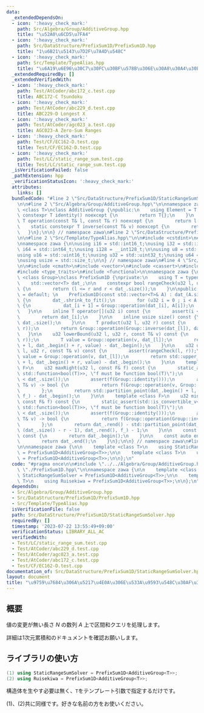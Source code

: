 ```yaml
---
data:
  _extendedDependsOn:
  - icon: ':heavy_check_mark:'
    path: Src/Algebra/Group/AdditiveGroup.hpp
    title: "\u52A0\u6CD5\u7FA4"
  - icon: ':heavy_check_mark:'
    path: Src/DataStructure/PrefixSum1D/PrefixSum1D.hpp
    title: "1\u6B21\u5143\u7D2F\u7A4D\u548C"
  - icon: ':heavy_check_mark:'
    path: Src/Template/TypeAlias.hpp
    title: "\u6A19\u6E96\u30C7\u30FC\u30BF\u578B\u306E\u30A8\u30A4\u30EA\u30A2\u30B9"
  _extendedRequiredBy: []
  _extendedVerifiedWith:
  - icon: ':heavy_check_mark:'
    path: Test/AtCoder/abc172_c.test.cpp
    title: ABC172-C Tsundoku
  - icon: ':heavy_check_mark:'
    path: Test/AtCoder/abc229_d.test.cpp
    title: ABC229-D Longest X
  - icon: ':heavy_check_mark:'
    path: Test/AtCoder/agc023_a.test.cpp
    title: AGC023-A Zero-Sum Ranges
  - icon: ':heavy_check_mark:'
    path: Test/CF/EC162-D.test.cpp
    title: Test/CF/EC162-D.test.cpp
  - icon: ':heavy_check_mark:'
    path: Test/LC/static_range_sum.test.cpp
    title: Test/LC/static_range_sum.test.cpp
  _isVerificationFailed: false
  _pathExtension: hpp
  _verificationStatusIcon: ':heavy_check_mark:'
  attributes:
    links: []
  bundledCode: "#line 2 \"Src/DataStructure/PrefixSum1D/StaticRangeSumSolver.hpp\"\
    \n\n#line 2 \"Src/Algebra/Group/AdditiveGroup.hpp\"\n\nnamespace zawa {\n\ntemplate\
    \ <class T>\nclass AdditiveGroup {\npublic:\n    using Element = T;\n    static\
    \ constexpr T identity() noexcept {\n        return T{};\n    }\n    static constexpr\
    \ T operation(const T& l, const T& r) noexcept {\n        return l + r;\n    }\n\
    \    static constexpr T inverse(const T& v) noexcept {\n        return -v;\n \
    \   }\n};\n\n} // namespace zawa\n#line 2 \"Src/DataStructure/PrefixSum1D/PrefixSum1D.hpp\"\
    \n\n#line 2 \"Src/Template/TypeAlias.hpp\"\n\n#include <cstdint>\n#include <cstddef>\n\
    \nnamespace zawa {\n\nusing i16 = std::int16_t;\nusing i32 = std::int32_t;\nusing\
    \ i64 = std::int64_t;\nusing i128 = __int128_t;\n\nusing u8 = std::uint8_t;\n\
    using u16 = std::uint16_t;\nusing u32 = std::uint32_t;\nusing u64 = std::uint64_t;\n\
    \nusing usize = std::size_t;\n\n} // namespace zawa\n#line 4 \"Src/DataStructure/PrefixSum1D/PrefixSum1D.hpp\"\
    \n\n#include <cmath>\n#include <vector>\n#include <cassert>\n#include <algorithm>\n\
    #include <type_traits>\n#include <functional>\n\nnamespace zawa {\n\ntemplate\
    \ <class Group>\nclass PrefixSum1D {\nprivate:\n    using T = typename Group::Element;\n\
    \    std::vector<T> dat_;\n\n    constexpr bool rangeCheck(u32 l, u32 r) const\
    \ {\n        return (l <= r and r < dat_.size());\n    }\n\npublic:\n    PrefixSum1D()\
    \ = default; \n    PrefixSum1D(const std::vector<T>& A) : dat_(A.size() + 1, Group::identity())\
    \ {\n        dat_.shrink_to_fit();\n        for (u32 i = 0 ; i < A.size() ; i++)\
    \ {\n            dat_[i + 1] = Group::operation(dat_[i], A[i]);\n        }\n \
    \   }\n\n    inline T operator[](u32 i) const {\n        assert(i < dat_.size());\n\
    \        return dat_[i];\n    }\n\n    inline usize size() const {\n        return\
    \ dat_.size();\n    }\n\n    T product(u32 l, u32 r) const {\n        assert(rangeCheck(l,\
    \ r));\n        return Group::operation(Group::inverse(dat_[l]), dat_[r]);\n \
    \   }\n\n    u32 lowerBound(u32 l, u32 r, const T& v) const {\n        assert(rangeCheck(l,\
    \ r));\n        T value = Group::operation(v, dat_[l]);\n        return std::lower_bound(dat_.begin()\
    \ + l, dat_.begin() + r, value) - dat_.begin();\n    }\n\n    u32 upperBound(u32\
    \ l, u32 r, const T& v) const {\n        assert(rangeCheck(l, r));\n        T\
    \ value = Group::operation(v, dat_[l]);\n        return std::upper_bound(dat_.begin()\
    \ + l, dat_.begin() + r, value) - dat_.begin();\n    }\n\n    template <class\
    \ F>\n    u32 maxRight(u32 l, const F& f) const {\n        static_assert(std::is_convertible_v<decltype(f),\
    \ std::function<bool(T)>>, \"f must be function bool(T)\");\n        assert(l\
    \ < dat_.size());\n        assert(f(Group::identity()));\n        auto f_ = [&](const\
    \ T& v) -> bool {\n            return f(Group::operation(v, Group::inverse(dat_[l])));\n\
    \        };\n        return std::partition_point(dat_.begin() + l, dat_.end(),\
    \ f_) - dat_.begin();\n    }\n\n    template <class F>\n    u32 minLeft(u32 r,\
    \ const F& f) const {\n        static_assert(std::is_convertible_v<decltype(f),\
    \ std::function<bool(T)>>, \"f must be function bool(T)\");\n        assert(r\
    \ < dat_.size());\n        assert(f(Group::identity()));\n        auto f_ = [&](const\
    \ T& v) -> bool {\n            return f(Group::operation(Group::inverse(v), dat_[r]));\n\
    \        };\n        return dat_.rend() - std::partition_point(dat_.rbegin() +\
    \ (dat_.size() - r - 1), dat_.rend(), f_) - 1;\n    }\n\n    const auto begin()\
    \ const {\n        return dat_.begin();\n    }\n\n    const auto end() const {\n\
    \        return dat_.end();\n    }\n};\n\n} // namespace zawa\n#line 5 \"Src/DataStructure/PrefixSum1D/StaticRangeSumSolver.hpp\"\
    \n\nnamespace zawa {\n\n    template <class T>\n    using StaticRangeSumSolver\
    \ = PrefixSum1D<AdditiveGroup<T>>;\n\n    template <class T>\n    using Ruisekiwa\
    \ = PrefixSum1D<AdditiveGroup<T>>;\n\n};\n"
  code: "#pragma once\n\n#include \"../../Algebra/Group/AdditiveGroup.hpp\"\n#include\
    \ \"./PrefixSum1D.hpp\"\n\nnamespace zawa {\n\n    template <class T>\n    using\
    \ StaticRangeSumSolver = PrefixSum1D<AdditiveGroup<T>>;\n\n    template <class\
    \ T>\n    using Ruisekiwa = PrefixSum1D<AdditiveGroup<T>>;\n\n};\n"
  dependsOn:
  - Src/Algebra/Group/AdditiveGroup.hpp
  - Src/DataStructure/PrefixSum1D/PrefixSum1D.hpp
  - Src/Template/TypeAlias.hpp
  isVerificationFile: false
  path: Src/DataStructure/PrefixSum1D/StaticRangeSumSolver.hpp
  requiredBy: []
  timestamp: '2023-07-22 13:55:49+09:00'
  verificationStatus: LIBRARY_ALL_AC
  verifiedWith:
  - Test/LC/static_range_sum.test.cpp
  - Test/AtCoder/abc229_d.test.cpp
  - Test/AtCoder/agc023_a.test.cpp
  - Test/AtCoder/abc172_c.test.cpp
  - Test/CF/EC162-D.test.cpp
documentation_of: Src/DataStructure/PrefixSum1D/StaticRangeSumSolver.hpp
layout: document
title: "\u9759\u7684\u306A\u5217\u4E0A\u306E\u533A\u9593\u548C\u30AF\u30A8\u30EA"
---
```


## 概要

値の変更が無い長さ $N$ の数列 $A$ 上で区間和クエリを処理します。

詳細は1次元累積和のドキュメントを確認お願いします。

## ライブラリの使い方

```cpp
(1) using StaticRangeSumSolver = PrefixSum1D<AdditiveGroup<T>>;
(2) using Ruisekiwa = PrefixSum1D<AdditiveGroup<T>>;
```

構造体を生やす必要は無く、`T`をテンプレート引数で指定するだけです。

(1)、(2)共に同様です。好きな名前の方をお使いください。
